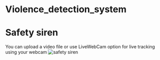 # Violence_detection_system
# Safety siren
You can upload a video file or use LiveWebCam option for live tracking using your webcam
![safety siren](https://github.com/V1nit/Violence_detection_system/assets/71762656/a6b81379-c354-4bdb-8e34-cbde5d6738c0)

